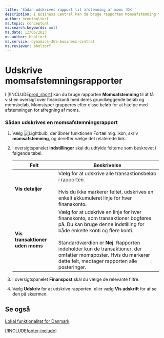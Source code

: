 ```yaml
---
title: 'Sådan udskrives rapport til afstemning af moms [DK]'
description: I Business Central kan du bruge rapporten Momsafstemning til at få vist en oversigt over finanskonti med deres grundlæggende beløb og momsbeløb.
author: brentholtorf
ms.topic: conceptual
ms.search.keywords: null
ms.date: 12/05/2023
ms.author: bholtorf
ms.service: dynamics-365-business-central
ms.reviewer: bholtorf
---
```

# <a name="print-vat-reconciliation-reports"></a>Udskrive momsafstemningsrapporter
I [!INCLUDE[prod_short](../../includes/prod_short.md)] kan du bruge rapporten **Momsafstemning** til at få vist en oversigt over finanskonti med deres grundlæggende beløb og momsbeløb. Momstyper grupperes efter disse beløb for at hjælpe med afstemningen for afregning af moms.  

### <a name="to-print-a-vat-reconciliation-report"></a>Sådan udskrives en momsafstemningsrapport

1.  Vælg ![Lightbulb, der åbner funktionen Fortæl mig.](../../media/ui-search/search_small.png "Fortæl mig, hvad du vil foretage dig") ikon, skriv **momsafstemning**, og derefter vælge det relaterede link.  
2.  I oversigtspanelet **Indstillinger** skal du udfylde felterne som beskrevet i følgende tabel.  

    |Felt|Beskrivelse|  
    |---------------------------------|---------------------------------------|  
    |**Vis detaljer**|Vælg for at udskrive alle transaktionsbeløb i rapporten.<br /><br /> Hvis du ikke markerer feltet, udskrives en enkelt akkumuleret linje for hver finanskonto.|  
    |**Vis transaktioner uden moms**|Vælg for at udskrive en linje for hver finanskonto, som transaktioner bogføres på. Du kan bruge denne indstilling for både enkelte konti og flere konti.<br /><br /> Standardværdien er **Nej**. Rapporten indeholder kun de transaktioner, der omfatter momsposter. Hvis du markerer dette felt, medtager rapporten alle posteringer.|  

3.  I oversigtspanelet **Finanspost** skal du vælge de relevante filtre.  
4.  Vælg **Udskriv** for at udskrive rapporten, eller vælg **Vis udskrift** for at se den på skærmen.  

## <a name="see-also"></a>Se også
 [Lokal funktionalitet for Danmark](denmark-local-functionality.md)  


[!INCLUDE[footer-include](../../includes/footer-banner.md)]

